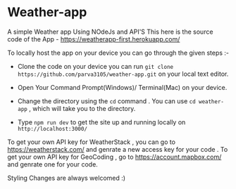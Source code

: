 # Weather-app
A simple Weather app Using NOdeJs and API'S
This here is the source code of the App - https://weatherapp-first.herokuapp.com/

To locally host the app on your device you can go through the given steps :- 

- Clone the code on your device you can run `git clone https://github.com/parva3105/weather-app.git` on your local text editor.

- Open Your Command Prompt(Windows)/ Terminal(Mac) on your device.

- Change the directory using the `cd` command . You can use `cd weather-app` , which will take you to the directory.

- Type `npm run dev` to get the site up and running locally on `http://localhost:3000/`

To get your own API key for WeatherStack , you can go to https://weatherstack.com/ and genrate a new access key for your code .
To get your own API key for GeoCoding , go to https://account.mapbox.com/ and genrate one for your code.

Styling Changes are always welcomed :)
